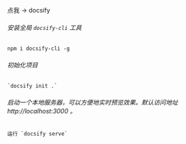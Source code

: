 点我 → docsify

###### 安装全局 `docsify-cli` 工具
   `npm i docsify-cli -g`

###### 初始化项目
    `docsify init .`

###### 启动一个本地服务器，可以方便地实时预览效果。默认访问地址 http://localhost:3000 。
    运行 `docsify serve` 
